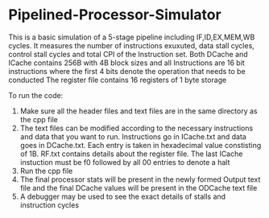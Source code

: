 # Pipelined-Processor-Simulator

This is a basic simulation of a 5-stage pipeline including IF,ID,EX,MEM,WB cycles.
It measures the number of instructions exuxuted, data stall cycles, control stall cycles and total CPI of the Instruction set.
Both DCache and ICache contains 256B with 4B block sizes and all Instructions are 16 bit instructions where the first 4 bits denote the operation that needs to be conducted
The register file contains 16 registers of 1 byte storage

To run the code:
1. Make sure all the header files and text files are in the same directory as the cpp file
2. The text files can be modified according to the necessary instructions and data that you want to run. Instructions go in ICache.txt and data goes in DCache.txt. Each entry is taken in hexadecimal value constisting of 1B. RF.txt contains details about the register file. The last ICache instuction must be f0 followed by all 00 entries to denote a halt
3. Run the cpp file
4. The final processor stats will be present in the newly formed Output text file and the final DCache values will be present in the ODCache text file
5. A debugger may be used to see the exact details of stalls and instruction cycles
